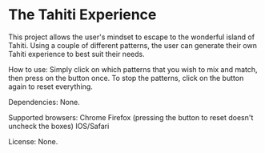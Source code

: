 
# The Tahiti Experience
This project allows the user's mindset to escape to the wonderful island of Tahiti. 
Using a couple of different patterns, the user can generate their own Tahiti experience 
to best suit their needs.

How to use:
Simply click on which patterns that you wish to mix and match, then press on the button once.
To stop the patterns, click on the button again to reset everything.

Dependencies:
None.

Supported browsers:
Chrome
Firefox (pressing the button to reset doesn't uncheck the boxes)
IOS/Safari

License:
None.



